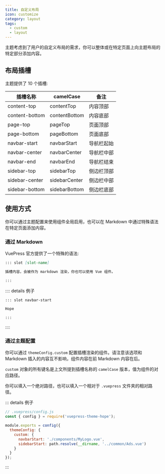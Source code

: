 ```yaml
---
title: 自定义布局
icon: customize
category: layout
tags:
  - custom
  - layout
---
```


主题考虑到了用户的自定义布局的需求，你可以整体或在特定页面上向主题布局的特定部分添加内容。

## 布局插槽

主题提供了 10 个插槽:

| 插槽名称       | camelCase     | 备注       |
| -------------- | ------------- | ---------- |
| content-top    | contentTop    | 内容顶部   |
| content-bottom | contentBottom | 内容底部   |
| page-top       | pageTop       | 页面顶部   |
| page-bottom    | pageBottom    | 页面底部   |
| navbar-start   | navbarStart   | 导航栏起始 |
| navbar-center  | navbarCenter  | 导航栏中部 |
| navbar-end     | navbarEnd     | 导航栏结束 |
| sidebar-top    | sidebarTop    | 侧边栏顶部 |
| sidebar-center | sidebarCenter | 侧边栏中部 |
| sidebar-bottom | sidebarBottom | 侧边栏底部 |

## 使用方式

你可以通过主题配置来使用组件全局启用，也可以在 Markdown 中通过特殊语法在特定页面添加内容。

### 通过 Markdown

VuePress 官方提供了一个特殊的语法:

```md
::: slot [slot-name]

插槽内容，会被作为 markdown 渲染，你也可以使用 Vue 组件。

:::
```

:::: details 例子

```md
::: slot navbar-start

Hope

:::
```

::::

### 通过主题配置

你可以通过 `themeConfig.custom` 配置插槽渲染的组件。请注意该选项和 Markdown 插入的内容互不影响，组件内容在前 Markdown 内容在后。

`custom` 对象的所有键名是上文所提到插槽名称的 `camelCase` 版本，值为组件的对应路径。

你可以填入一个绝对路径，也可以填入一个相对于 `.vuepress` 文件夹的相对路径。

::: details 例子

```js
// .vuepress/config.js
const { config } = require('vuepress-theme-hope');

module.exports = config({
  themeConfig: {
    custom: {
      navbarStart: './components/MyLogo.vue',
      sidebarStart: path.resolve(__dirname, '../common/Ads.vue')
    }
  }
});
```

:::
